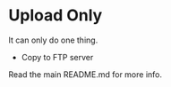 # Upload Only

It can only do one thing.

* Copy to FTP server

Read the main README.md for more info.

